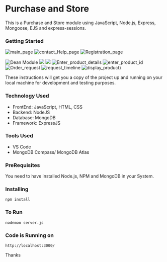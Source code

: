 # Purchase and Store

This is a Purchase and Store module using JavaScript, Node.js, Express, Mongoose, EJS and express-sessions.

### Getting Started
![main_page](https://res.cloudinary.com/sharma-rajendra/image/upload/v1656615845/Purchase_ans_store/homepage_njxjss.jpg)
![contact_Help_page](https://res.cloudinary.com/sharma-rajendra/image/upload/v1656615849/Purchase_ans_store/contact_us_rrfph9.jpg)
![Registration_page](https://res.cloudinary.com/sharma-rajendra/image/upload/v1656615818/Purchase_ans_store/1_zajorw.jpg)

![Dean Module](https://res.cloudinary.com/sharma-rajendra/image/upload/v1656615805/Purchase_ans_store/dean1_ylhz1i.jpg)
![](https://res.cloudinary.com/sharma-rajendra/image/upload/v1656615805/Purchase_ans_store/dean2_ykcsyq.jpg)
![](https://res.cloudinary.com/sharma-rajendra/image/upload/v1656615805/Purchase_ans_store/dean3_sbscj9.jpg)
![Enter_product_details](https://res.cloudinary.com/sharma-rajendra/image/upload/v1656615835/Purchase_ans_store/4_bz8z8e.jpg)
 ![enter_product_id](https://res.cloudinary.com/sharma-rajendra/image/upload/v1656615835/Purchase_ans_store/6_b3wkyc.jpg)
 ![Order_request](https://res.cloudinary.com/sharma-rajendra/image/upload/v1656615845/Purchase_ans_store/query_submission_obsuvg.jpg)
 ![request_timeline](https://res.cloudinary.com/sharma-rajendra/image/upload/v1656615818/Purchase_ans_store/6_rm5y2l.jpg)
 ![display_product)](https://res.cloudinary.com/sharma-rajendra/image/upload/v1656615819/Purchase_ans_store/4_pevncl.jpg)



These instructions will get you a copy of the project up and running on your local machine for development and testing purposes.

### Technology Used

+ FrontEnd: JavaScript, HTML, CSS
+ Backend: NodeJS
+ Database: MongoDB
+ Framework: ExpressJS

### Tools Used

+ VS Code
+ MongoDB Compass/ MongoDB Atlas


### PreRequisites

You need to have installed Node.js, NPM and MongoDB in your System.

### Installing
```
npm install
```

### To Run
```
nodemon server.js
```

### Code is Running on 
```
http://localhost:3000/
```

Thanks

